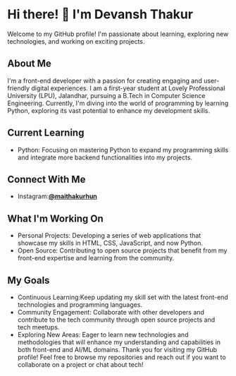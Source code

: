 # Hi there! 👋 I'm Devansh Thakur

Welcome to my GitHub profile! I'm passionate about learning, exploring new technologies, and working on exciting projects. 

## About Me

I'm a front-end developer with a passion for creating engaging and user-friendly digital experiences. I am a first-year student at Lovely Professional University (LPU), Jalandhar, pursuing a B.Tech in Computer Science Engineering. Currently, I'm diving into the world of programming by learning Python, exploring its vast potential to enhance my development skills.

## Current Learning

- Python: Focusing on mastering Python to expand my programming skills and integrate more backend functionalities into my projects.

## Connect With Me

- Instagram:**[@maithakurhun](instagram)**

##

## What I'm Working On

- Personal Projects: Developing a series of web applications that showcase my skills in HTML, CSS, JavaScript, and now Python.
- Open Source: Contributing to open source projects that benefit from my front-end expertise and learning from the community.

## My Goals

- Continuous Learning:Keep updating my skill set with the latest front-end technologies and programming languages.
- Community Engagement: Collaborate with other developers and contribute to the tech community through open source projects and tech meetups.
- Exploring New Areas: Eager to learn new technologies and methodologies that will enhance my understanding and capabilities in both front-end and AI/ML domains.
Thank you for visiting my GitHub profile! Feel free to browse my repositories and reach out if you want to collaborate on a project or chat about tech!
